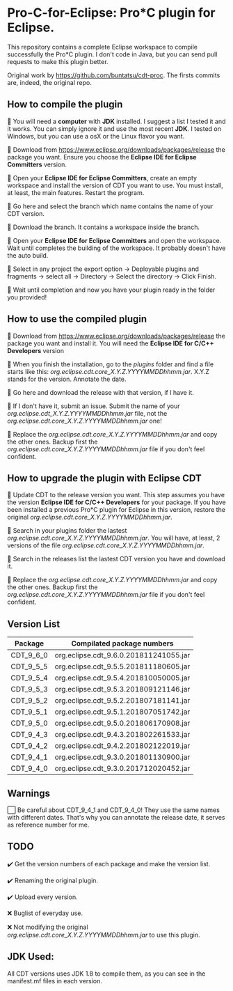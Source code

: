 # Pro-C-for-Eclipse: Pro*C plugin for Eclipse.

This repository contains a complete Eclipse workspace to compile successfully the Pro*C plugin.
I don't code in Java, but you can send pull requests to make this plugin better.

Original work by https://github.com/buntatsu/cdt-proc. The firsts commits are, indeed, the original repo.

## How to compile the plugin

🔘 You will need a **computer** with **JDK** installed. I suggest a list I tested it and it works. You can simply ignore it and use the most recent **JDK**. I tested on Windows, but you can use a osX or the Linux flavor you want.

🔘 Download from https://www.eclipse.org/downloads/packages/release the package you want. Ensure you choose the **Eclipse IDE for Eclipse Committers** version.

🔘 Open your **Eclipse IDE for Eclipse Committers**, create an empty workspace and install the version of CDT you want to use. You must install, at least, the main features. Restart the program.

🔘 Go here and select the branch which name contains the name of your CDT version. 

🔘 Download the branch. It contains a workspace inside the branch.

🔘 Open your **Eclipse IDE for Eclipse Committers** and open the workspace. Wait until completes the building of the workspace. It probably doesn't have the auto build.

🔘 Select in any project the export option -> Deployable plugins and fragments -> select all -> Directory -> Select the directory -> Click Finish.

🔘 Wait until completion and now you have your plugin ready in the folder you provided!

## How to use the compiled plugin

🔘 Download from https://www.eclipse.org/downloads/packages/release the package you want and install it. You will need the **Eclipse IDE for C/C++ Developers** version

🔘 When you finish the installation, go to the *plugins* folder and find a file starts like this: _org.eclipse.cdt.core_X.Y.Z.YYYYMMDDhhmm.jar_. X.Y.Z stands for the version. Annotate the date.

🔘 Go here and download the release with that version, if I have it.

🔘 If I don't have it, submit an issue. Submit the name of your _org.eclipse.cdt_X.Y.Z.YYYYMMDDhhmm.jar_ file, not the _org.eclipse.cdt.core_X.Y.Z.YYYYMMDDhhmm.jar_ one!

🔘 Replace the _org.eclipse.cdt.core_X.Y.Z.YYYYMMDDhhmm.jar_ and copy the other ones. Backup first the _org.eclipse.cdt.core_X.Y.Z.YYYYMMDDhhmm.jar_ file if you don't feel confident.

## How to upgrade the plugin with Eclipse CDT

🔘 Update CDT to the release version you want. This step assumes you have the version **Eclipse IDE for C/C++ Developers** for your package. If you have been installed a previous Pro*C plugin for Eclipse in this version, restore the original _org.eclipse.cdt.core_X.Y.Z.YYYYMMDDhhmm.jar_.

🔘 Search in your plugins folder the lastest _org.eclipse.cdt.core_X.Y.Z.YYYYMMDDhhmm.jar_. You will have, at least, 2 versions of the file _org.eclipse.cdt.core_X.Y.Z.YYYYMMDDhhmm.jar_.

🔘 Search in the releases list the lastest CDT version you have and download it.

🔘 Replace the _org.eclipse.cdt.core_X.Y.Z.YYYYMMDDhhmm.jar_ and copy the other ones. Backup first the _org.eclipse.cdt.core_X.Y.Z.YYYYMMDDhhmm.jar_ file if you don't feel confident.

## Version List

| Package   | Compilated package numbers             |
|-----------|----------------------------------------|
| CDT_9_6_0 | org.eclipse.cdt_9.6.0.201811241055.jar |
| CDT_9_5_5 | org.eclipse.cdt_9.5.5.201811180605.jar |
| CDT_9_5_4 | org.eclipse.cdt_9.5.4.201810050005.jar |
| CDT_9_5_3 | org.eclipse.cdt_9.5.3.201809121146.jar |
| CDT_9_5_2 | org.eclipse.cdt_9.5.2.201807181141.jar |
| CDT_9_5_1 | org.eclipse.cdt_9.5.1.201807051742.jar |
| CDT_9_5_0 | org.eclipse.cdt_9.5.0.201806170908.jar |
| CDT_9_4_3 | org.eclipse.cdt_9.4.3.201802261533.jar |
| CDT_9_4_2 | org.eclipse.cdt_9.4.2.201802122019.jar |
| CDT_9_4_1 | org.eclipse.cdt_9.3.0.201801130900.jar |
| CDT_9_4_0 | org.eclipse.cdt_9.3.0.201712020452.jar |

## Warnings

⬜️ Be careful about CDT_9_4_1 and CDT_9_4_0! They use the same names with different dates. That's why you can annotate the release date, it serves as reference number for me.

## TODO

✔️ Get the version numbers of each package and make the version list.

✔️ Renaming the original plugin.

✔️ Upload every version.

❌️ Buglist of everyday use.

❌️ Not modifying the original _org.eclipse.cdt.core_X.Y.Z.YYYYMMDDhhmm.jar_ to use this plugin.

## JDK Used:

All CDT versions uses JDK 1.8 to compile them, as you can see in the manifest.mf files in each version.
